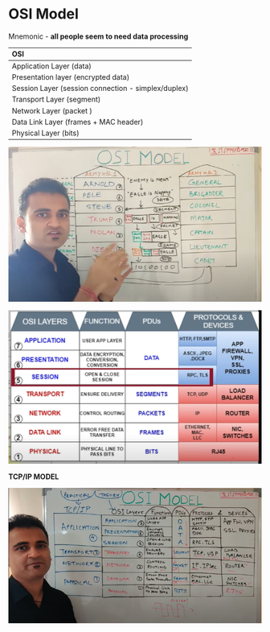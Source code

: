 # OSI Model

Mnemonic - **all people seem to need data processing**

| **OSI** |
| :--- |
| Application Layer \(data\) |
| Presentation layer \(encrypted data\) |
| Session Layer \(session connection - simplex/duplex\) |
| Transport Layer \(segment\) |
| Network Layer \(packet \) |
| Data Link Layer \(frames + MAC header\) |
| Physical Layer \(bits\) |

![war analogy for osi](.gitbook/assets/screenshot-2021-07-22-182105.png)

![osi model](.gitbook/assets/screenshot-2021-07-22-184651.png)

**TCP/IP MODEL**

![tcp/ip model](.gitbook/assets/screenshot-2021-07-22-185335.png)





